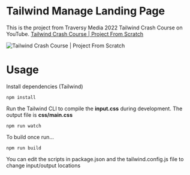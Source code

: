 # Tailwind Manage Landing Page

This is the project from Traversy Media 2022 Tailwind Crash Course on YouTube.
[Tailwind Crash Course | Project From Scratch
]([https://www.youtube.com/watch?v=dFgzHOX84xQ&ab_channel=TraversyMedia])

![Tailwind Crash Course | Project From Scratch](/img/screen.png?raw=true)

# Usage

Install dependencies (Tailwind)

```
npm install
```

Run the Tailwind CLI to compile the **input.css** during development. The output file is **css/main.css**

```
npm run watch
```

To build once run...

```
npm run build
```

You can edit the scripts in package.json and the tailwind.config.js file to change input/output locations
